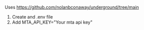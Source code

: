 Uses https://github.com/nolanbconaway/underground/tree/main
1) Create and .env file 
2) Add MTA_API_KEY="Your mta api key"
